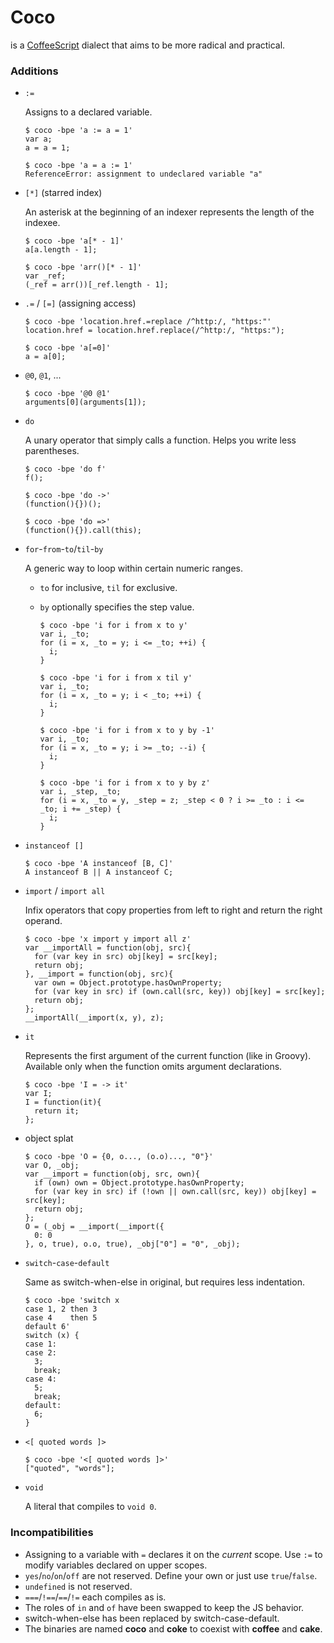 # Coco
is a [CoffeeScript](http://coffeescript.org) dialect that aims to be more radical and practical.

### Additions

- `:=`

  Assigns to a declared variable.

      $ coco -bpe 'a := a = 1'
      var a;
      a = a = 1;

      $ coco -bpe 'a = a := 1'
      ReferenceError: assignment to undeclared variable "a"


- `[*]`  (starred index)

  An asterisk at the beginning of an indexer represents the length of the indexee.

      $ coco -bpe 'a[* - 1]'
      a[a.length - 1];

      $ coco -bpe 'arr()[* - 1]'
      var _ref;
      (_ref = arr())[_ref.length - 1];


- `.=` / `[=]`  (assigning access)

      $ coco -bpe 'location.href.=replace /^http:/, "https:"'
      location.href = location.href.replace(/^http:/, "https:");

      $ coco -bpe 'a[=0]'
      a = a[0];


- `@0`, `@1`, ...

      $ coco -bpe '@0 @1'
      arguments[0](arguments[1]);


- `do`

  A unary operator that simply calls a function. Helps you write less parentheses.

      $ coco -bpe 'do f'
      f();

      $ coco -bpe 'do ->'
      (function(){})();

      $ coco -bpe 'do =>'
      (function(){}).call(this);


- `for`-`from`-`to`/`til`-`by`

  A generic way to loop within certain numeric ranges.

  - `to` for inclusive, `til` for exclusive.
  - `by` optionally specifies the step value.

        $ coco -bpe 'i for i from x to y'
        var i, _to;
        for (i = x, _to = y; i <= _to; ++i) {
          i;
        }

        $ coco -bpe 'i for i from x til y'
        var i, _to;
        for (i = x, _to = y; i < _to; ++i) {
          i;
        }

        $ coco -bpe 'i for i from x to y by -1'
        var i, _to;
        for (i = x, _to = y; i >= _to; --i) {
          i;
        }

        $ coco -bpe 'i for i from x to y by z'
        var i, _step, _to;
        for (i = x, _to = y, _step = z; _step < 0 ? i >= _to : i <= _to; i += _step) {
          i;
        }


- `instanceof []`

      $ coco -bpe 'A instanceof [B, C]'
      A instanceof B || A instanceof C;


- `import` / `import all`

  Infix operators that copy properties from left to right and return the right operand.

      $ coco -bpe 'x import y import all z'
      var __importAll = function(obj, src){
        for (var key in src) obj[key] = src[key];
        return obj;
      }, __import = function(obj, src){
        var own = Object.prototype.hasOwnProperty;
        for (var key in src) if (own.call(src, key)) obj[key] = src[key];
        return obj;
      };
      __importAll(__import(x, y), z);


- `it`

  Represents the first argument of the current function (like in Groovy).
  Available only when the function omits argument declarations.

      $ coco -bpe 'I = -> it'
      var I;
      I = function(it){
        return it;
      };


- object splat

      $ coco -bpe 'O = {0, o..., (o.o)..., "0"}'
      var O, _obj;
      var __import = function(obj, src, own){
        if (own) own = Object.prototype.hasOwnProperty;
        for (var key in src) if (!own || own.call(src, key)) obj[key] = src[key];
        return obj;
      };
      O = (_obj = __import(__import({
        0: 0
      }, o, true), o.o, true), _obj["0"] = "0", _obj);


- `switch`-`case`-`default`

  Same as switch-when-else in original, but requires less indentation.

      $ coco -bpe 'switch x
      case 1, 2 then 3
      case 4    then 5
      default 6'
      switch (x) {
      case 1:
      case 2:
        3;
        break;
      case 4:
        5;
        break;
      default:
        6;
      }


- `<[ quoted words ]>`

      $ coco -bpe '<[ quoted words ]>'
      ["quoted", "words"];


- `void`

  A literal that compiles to `void 0`.


### Incompatibilities

- Assigning to a variable with `=` declares it on the _current_ scope. Use `:=` to modify variables declared on upper scopes.
- `yes`/`no`/`on`/`off` are not reserved. Define your own or just use `true`/`false`.
- `undefined` is not reserved.
- `===`/`!==`/`==`/`!=` each compiles as is.
- The roles of `in` and `of` have been swapped to keep the JS behavior.
- switch-when-else has been replaced by switch-case-default.
- The binaries are named __coco__ and __coke__ to coexist with __coffee__ and __cake__.
